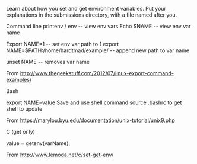 Learn about how you set and get environment variables. Put your explanations in the submissions directory, with a file named after you.


Command line
printenv / env -- view env vars
Echo $NAME -- view env var name

Export NAME=1 -- set env var path to 1
export NAME=$PATH:/home/hardtmad/example/ -- append new path to var name

unset NAME -- removes var name

From http://www.thegeekstuff.com/2012/07/linux-export-command-examples/


Bash

export NAME=value
Save and use shell command source .bashrc to get shell to update

From https://marylou.byu.edu/documentation/unix-tutorial/unix9.php


C (get only)

value = getenv(varName);

From http://www.lemoda.net/c/set-get-env/

